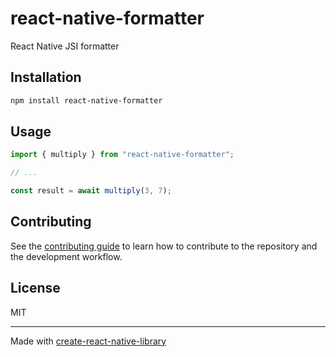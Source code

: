 # react-native-formatter
React Native JSI formatter
## Installation

```sh
npm install react-native-formatter
```

## Usage

```js
import { multiply } from "react-native-formatter";

// ...

const result = await multiply(3, 7);
```

## Contributing

See the [contributing guide](CONTRIBUTING.md) to learn how to contribute to the repository and the development workflow.

## License

MIT

---

Made with [create-react-native-library](https://github.com/callstack/react-native-builder-bob)
